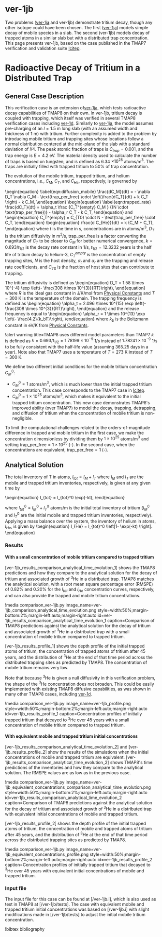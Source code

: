 # ver-1jb

Two problems ([ver-1ja](ver-1ja.md) and ver-1jb) demonstrate tritium decay, though any other isotope could have been chosen.
The first ([ver-1ja](ver-1ja.md)) models simple decay of mobile species in a slab.
The second (ver-1jb) models decay of trapped atoms in a similar slab but with a distributed trap concentration.
This page presents ver-1jb, based on the case published in the TMAP7 verification and validation suite [!citep](ambrosek2008verification).

# Radioactive Decay of Tritium in a Distributed Trap

## General Case Description

This verification case is an extension of[ver-1ja](ver-1ja.md), which tests radioactive decay capabilities of TMAP8 on their own.
In ver-1jb, tritium decay is coupled with trapping, which itself was verified in several TMAP8 verification cases including [ver-1d](ver-1d.md).
Similarly to [ver-1ja](ver-1ja.md), the model assumes pre-charging of an $l=1.5$ m long slab (with an assumed width and thickness of 1 m) with tritium. Further complexity is added to the problem by introducing mobile tritium and trapping sites whose locations follow a normal distribution centered at the mid-plane of the slab with a standard deviation of $l/4$.
The peak atomic fraction of traps is $C_{trap} = 0.001$, and the trap energy is $E=4.2$ eV. The material density used to calculate the number of traps is based on tungsten, and is defined as 6.34 $\times 10^{28}$ atoms/m$^3$. The traps are initially filled with trapped tritium to 50% of trap concentration.

The evolution of the mobile tritium, trapped tritium, and helium concentrations, i.e.,
$C_M$, $C_T$, and $C_{He}$, respectively, is governed by

\begin{equation}
    \label{eqn:diffusion_mobile}
    \frac{dC_M}{dt} = - \nabla D_T \nabla C_M - \text{trap\_per\_free} \cdot \left(\frac{dC_T}{dt} + k C_T \right) - k C_M,
\end{equation}
\begin{equation}
    \label{eqn:trapped_rate}
    \frac{dC_T}{dt} = \alpha_t  \frac {C_T^{empty} C_M } {(N \cdot \text{trap\_per\_free})} - \alpha_r C_T - k C_T,
\end{equation}
and
\begin{equation}
    C_T^{empty} = C_{T0} \cdot N - \text{trap\_per\_free} \cdot C_T,
\end{equation}
\begin{equation}
    \frac{d C_{He}}{dt} = k (C_M + C_T),
\end{equation}
where $t$ is the time in s, concentrations are in atoms/m$^3$,
$D_T$ is the tritium diffusivity in m$^2$/s,
$\text{trap\_per\_free}$ is a factor converting the magnitude of $C_T$ to be closer to $C_M$ for better numerical convergence,
$k= 0.693/t_{1/2}$ is the decay rate constant in 1/s, $t_{1/2} = 12.3232$ years is the half life of tritium decay to helium-3,
$C_T^{empty}$ is the concentration of empty trapping sites,
$N$ is the host density,
$\alpha_t$ and $\alpha_r$ are the trapping and release rate coefficients,
and $C_{T0}$ is the fraction of host sites that can contribute to trapping.

The tritium diffusivity is defined as
\begin{equation}
    D_T = 1.58 \times 10^{-4} \exp \left(- \frac{308 \times 10^{3}}{RT}\right),
\end{equation}
where $R$ is the ideal gas constant in J/K/mol from [Physical Constants](utils/PhysicalConstants.md) and $T=300$ K is the temperature of the domain.
The trapping frequency is defined as
\begin{equation}
    \alpha_t = 2.096 \times 10^{15} \exp \left(- \frac{308 \times 10^{3}}{RT}\right),
\end{equation}
and the release frequency is equal to
\begin{equation}
    \alpha_r = 1 \times 10^{13} \exp \left(- \frac{4.2}{k_bT}\right),
\end{equation}
where $k_b$ is the Boltzmann constant in eV/K from [Physical Constants](utils/PhysicalConstants.md).

!alert warning title=TMAP8 uses different model parameters than TMAP7
$k$ is defined as $k= 0.693/t_{1/2}=1.78199 \times 10^{-9}$ 1/s instead of $1.78241 \times 10^{-9}$ 1/s to be fully consistent with the half-life value (assuming 365.25 days in a year).
Note also that TMAP7 uses a temperature of $T = 273$ K instead of $T = 300$ K.


We define two different initial conditions for the mobile tritium concentration $C_M^0$:

- $C_M^0 = 1$ atoms/m$^3$, which is much lower than the initial trapped tritium concentration. This case corresponds to the TMAP7 case in [!citep](ambrosek2008verification).
- $C_M^0 = 1 \times 10^{25}$ atoms/m$^3$, which makes it equivalent to the initial trapped tritium concentration. This new case demonstrates TMAP8's improved ability (over TMAP7) to model the decay, trapping, detrapping, and diffusion of tritium when the concentration of mobile tritium is non-negligible.

To limit the computational challenges related to the orders-of-magnitude difference in trapped and mobile tritium in the first case, we make the concentration dimensionless by dividing them by $1 \times 10^{25}$ atoms/m$^3$ and setting $\text{trap\_per\_free} = 1 \times 10^{25}$ (-). In the second case, when the concentrations are equivalent, $\text{trap\_per\_free} = 1$ (-).

## Analytical Solution

The total inventory of T in atoms, $I_{tot} = I_M + I_T$ where $I_M$ and $I_T$ are the mobile and trapped tritium inventories, respectively, is given at any given time by

\begin{equation}
    I_{tot} = I_{tot}^0 \exp(-kt),
\end{equation}

where $I_{tot}^0 = I_M^0 + I_T^0$ atoms/m is the initial total inventory of tritium
($I_M^0$ and $I_T^0$ are the initial mobile and trapped tritium inventories, respectively).
Applying a mass balance over the system, the inventory of helium in atoms, $I_{He}$, is given by
\begin{equation}
    I_{He} = I_{tot}^0 \left[1- \exp(-kt) \right].
\end{equation}

### Results

#### With a small concentration of mobile tritium compared to trapped tritium

[ver-1jb_results_comparison_analytical_time_evolution_1] shows the TMAP8 predictions and how they compare to the analytical solution
for the decay of tritium and associated growth of $^3$He in a distributed trap.
TMAP8 matches the analytical solution, with a root mean square percentage error
(RMSPE) of 0.82% and 0.20% for the $I_{tot}$ and $I_{He}$ concentration curves, respectively,
and can also provide the trapped and mobile tritium concentrations.

!media comparison_ver-1jb.py
       image_name=ver-1jb_comparison_analytical_time_evolution.png
       style=width:50%;margin-bottom:2%;margin-left:auto;margin-right:auto
       id=ver-1jb_results_comparison_analytical_time_evolution_1
       caption=Comparison of TMAP8 predictions against the analytical solution for the decay of tritium and associated growth of $^3$He in a distributed trap with a small concentration of mobile tritium compared to trapped tritium.

[ver-1jb_results_profile_1] shows the depth profile of the initial trapped atoms of tritium, the concentration of trapped atoms of
tritium after 45 years, and the distribution of $^3$He at the end of that time period across the distributed trapping sites as predicted by TMAP8. The concentration of mobile tritium remains very low.

Note that because $^3$He is given a null diffusivity in this verification problem, the shape of the $^3$He concentration does not broaden.
This could be easily implemented with existing TMAP8 diffusive capabilities, as was shown in many other TMAP8 cases,
including [ver-1d](ver-1d.md).

!media comparison_ver-1jb.py
       image_name=ver-1jb_profile.png
       style=width:50%;margin-bottom:2%;margin-left:auto;margin-right:auto
       id=ver-1jb_results_profile_1
       caption=Concentration profiles of initially trapped tritium that decayed to $^3$He over 45 years with a small concentration of mobile tritium compared to trapped tritium.

#### With equivalent mobile and trapped tritium initial concentrations

[ver-1jb_results_comparison_analytical_time_evolution_2] and [ver-1jb_results_profile_2] show the results of the simulations when the initial concentrations of mobile and trapped tritium are equivalent.
[ver-1jb_results_comparison_analytical_time_evolution_2] shows TMAP8's time predictions of the inventories and how they compare to the analytical solution. The RMSPE values are as low as in the previous case.

!media comparison_ver-1jb.py
       image_name=ver-1jb_equivalent_concentrations_comparison_analytical_time_evolution.png
       style=width:50%;margin-bottom:2%;margin-left:auto;margin-right:auto
       id=ver-1jb_results_comparison_analytical_time_evolution_2
       caption=Comparison of TMAP8 predictions against the analytical solution for the decay of tritium and associated growth of $^3$He in a distributed trap with equivalent initial concentrations of mobile and trapped tritium.

[ver-1jb_results_profile_2] shows the depth profile of the initial trapped atoms of tritium, the concentration of mobile and trapped atoms of
tritium after 45 years, and the distribution of $^3$He at the end of that time period across the distributed trapping sites as predicted by TMAP8.

!media comparison_ver-1jb.py
       image_name=ver-1jb_equivalent_concentrations_profile.png
       style=width:50%;margin-bottom:2%;margin-left:auto;margin-right:auto
       id=ver-1jb_results_profile_2
       caption=Concentration profiles of initially trapped tritium that decayed to $^3$He over 45 years with equivalent initial concentrations of mobile and trapped tritium.

### Input file

The input file for this case can be found at [/ver-1jb.i], which is also used as test in TMAP8 at [/ver-1jb/tests]. The case with equivalent mobile and trapped tritium initial concentrations was based on [/ver-1jb.i] with slight modifications made in [/ver-1jb/tests] to adjust the initial mobile tritium concentration.

!bibtex bibliography

